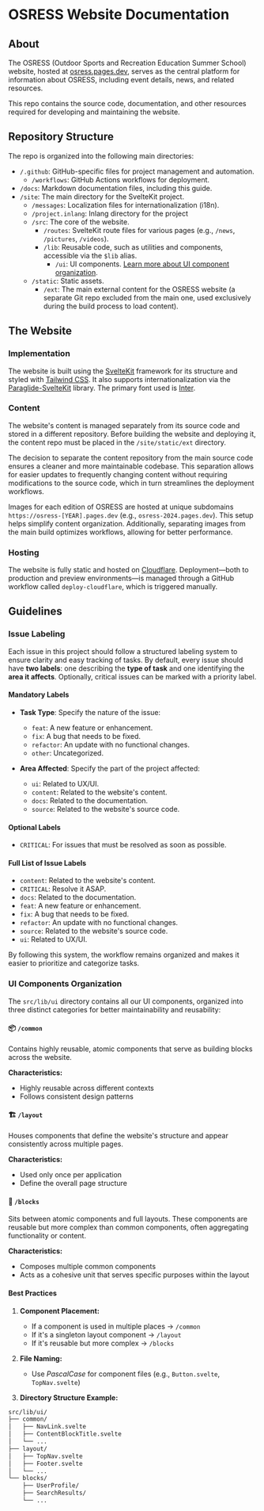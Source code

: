 # OSRESS Website Documentation

## About

The OSRESS (Outdoor Sports and Recreation Education Summer School) website, hosted at [osress.pages.dev](https://osress.pages.dev), serves as the central platform for information about OSRESS, including event details, news, and related resources.

This repo contains the source code, documentation, and other resources required for developing and maintaining the website.

## Repository Structure

The repo is organized into the following main directories:

- `/.github`: GitHub-specific files for project management and automation.
  - `/workflows`: GitHub Actions workflows for deployment.
- `/docs`: Markdown documentation files, including this guide.
- `/site`: The main directory for the SvelteKit project.
  - `/messages`: Localization files for internationalization (i18n).
  - `/project.inlang`: Inlang directory for the project
  - `/src`: The core of the website.
    - `/routes`: SvelteKit route files for various pages (e.g., `/news`, `/pictures`, `/videos`).
    - `/lib`: Reusable code, such as utilities and components, accessible via the `$lib` alias.
      - `/ui`: UI components. [Learn more about UI component organization](#ui-components-organization).
  - `/static`: Static assets.
    - `/ext`: The main external content for the OSRESS website (a separate Git repo excluded from the main one, used exclusively during the build process to load content).

## The Website

### Implementation

The website is built using the [SvelteKit](https://svelte.dev/docs/kit) framework for its structure and styled with [Tailwind CSS](https://tailwindcss.com). It also supports internationalization via the [Paraglide-SvelteKit](https://inlang.com/m/dxnzrydw/paraglide-sveltekit-i18n) library. The primary font used is [Inter](https://fontsource.org/fonts/inter).

### Content

The website's content is managed separately from its source code and stored in a different repository. Before building the website and deploying it, the content repo must be placed in the `/site/static/ext` directory.

The decision to separate the content repository from the main source code ensures a cleaner and more maintainable codebase. This separation allows for easier updates to frequently changing content without requiring modifications to the source code, which in turn streamlines the deployment workflows.

Images for each edition of OSRESS are hosted at unique subdomains `https://osress-[YEAR].pages.dev` (e.g., `osress-2024.pages.dev`). This setup helps simplify content organization. Additionally, separating images from the main build optimizes workflows, allowing for better performance.

### Hosting

The website is fully static and hosted on [Cloudflare](https://www.cloudflare.com/). Deployment—both to production and preview environments—is managed through a GitHub workflow called `deploy-cloudflare`, which is triggered manually.

## Guidelines

### **Issue Labeling**

Each issue in this project should follow a structured labeling system to ensure
clarity and easy tracking of tasks. By default, every issue
should have **two labels**: one describing the **type of task**
and one identifying the **area it affects**.
Optionally, critical issues can be marked with a priority label.

#### **Mandatory Labels**

- **Task Type**: Specify the nature of the issue:
  - `feat`: A new feature or enhancement.
  - `fix`: A bug that needs to be fixed.
  - `refactor`: An update with no functional changes.
  - `other`: Uncategorized.

- **Area Affected**: Specify the part of the project affected:
  - `ui`: Related to UX/UI.
  - `content`: Related to the website's content.
  - `docs`: Related to the documentation.
  - `source`: Related to the website's source code.

#### **Optional Labels**

- `CRITICAL`: For issues that must be resolved as soon as possible.

#### **Full List of Issue Labels**

- `content`: Related to the website's content.
- `CRITICAL`: Resolve it ASAP.
- `docs`: Related to the documentation.
- `feat`: A new feature or enhancement.
- `fix`: A bug that needs to be fixed.
- `refactor`: An update with no functional changes.
- `source`: Related to the website's source code.
- `ui`: Related to UX/UI.

By following this system, the workflow remains organized
and makes it easier to prioritize and categorize tasks.

### UI Components Organization

The `src/lib/ui` directory contains all our UI components, organized into three
distinct categories for better maintainability and reusability:

#### 📦 `/common`

Contains highly reusable, atomic components that
serve as building blocks across the website.

**Characteristics:**

- Highly reusable across different contexts
- Follows consistent design patterns

#### 🏗 `/layout`

Houses components that define the website's structure
and appear consistently across multiple pages.

**Characteristics:**

- Used only once per application
- Define the overall page structure

#### 🧩 `/blocks`

Sits between atomic components and full layouts. These components are reusable
but more complex than common components, often aggregating functionality or content.

**Characteristics:**

- Composes multiple common components
- Acts as a cohesive unit that serves specific purposes within the layout

#### Best Practices

1. **Component Placement:**
   - If a component is used in multiple places → `/common`
   - If it's a singleton layout component → `/layout`
   - If it's reusable but more complex → `/blocks`

2. **File Naming:**
   - Use _PascalCase_ for component files (e.g., `Button.svelte`, `TopNav.svelte`)

3. **Directory Structure Example:**

```txt
src/lib/ui/
├── common/
│   ├── NavLink.svelte
│   ├── ContentBlockTitle.svelte
│   └── ...
├── layout/
│   ├── TopNav.svelte
│   ├── Footer.svelte
│   └── ...
└── blocks/
    ├── UserProfile/
    ├── SearchResults/
    └── ...
```
